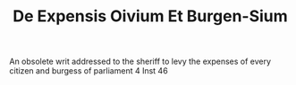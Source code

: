 ---
title: De Expensis Oivium Et Burgen-Sium
letter: D
permalink: "/definitions/bld-de-expensis-oivium-et-burgen-sium.html"
body: An obsolete writ addressed to the sheriff to levy the expenses of every citizen
  and burgess of parliament 4 Inst 46
published_at: '2018-07-07'
source: Black's Law Dictionary 2nd Ed (1910)
layout: post
---